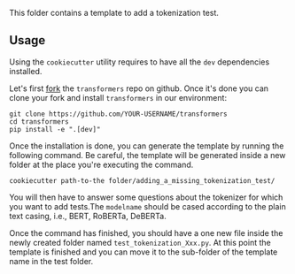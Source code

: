 <!---
Copyright 2022 The HuggingFace Team. All rights reserved.

Licensed under the Apache License, Version 2.0 (the "License");
you may not use this file except in compliance with the License.
You may obtain a copy of the License at

    http://www.apache.org/licenses/LICENSE-2.0

Unless required by applicable law or agreed to in writing, software
distributed under the License is distributed on an "AS IS" BASIS,
WITHOUT WARRANTIES OR CONDITIONS OF ANY KIND, either express or implied.
See the License for the specific language governing permissions and
limitations under the License.
-->

This folder contains a template to add a tokenization test. 

## Usage

Using the `cookiecutter` utility requires to have all the `dev` dependencies installed. 

Let's first [fork](https://docs.github.com/en/get-started/quickstart/fork-a-repo) the `transformers` repo on github. Once it's done you can clone your fork and install `transformers` in our environment:

```shell script
git clone https://github.com/YOUR-USERNAME/transformers
cd transformers
pip install -e ".[dev]"
```

Once the installation is done, you can generate the template by running the following command. Be careful, the template will be generated inside a new folder at the place you're executing the command.

```shell script
cookiecutter path-to-the folder/adding_a_missing_tokenization_test/
```

You will then have to answer some questions about the tokenizer for which you want to add tests.The `modelname` should be cased according to the plain text casing, i.e., BERT, RoBERTa, DeBERTa.

Once the command has finished, you should have a one new file inside the newly created folder named `test_tokenization_Xxx.py`. At this point the template is finished and you can move it to the sub-folder of the template name in the test folder.
